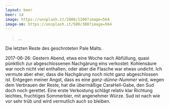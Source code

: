 ```yaml
---
layout: beer
beer: 14
image: https://unsplash.it/2000/1200?image=564
image-sm: https://unsplash.it/500/300?image=564
---
```


> ...

Die letzten Reste des geschroteten Pale Malts.

2017-06-26: Gestern Abend, etwa eine Woche nach Abfüllung, quasi pünktlich zur abgeschlossenen Nachgärung eins verkostet: Kohlensäure war noch nicht viel enthalten, oder aber die Flasche war etwas undicht. Ich vermute aber eher, dass die Nachgärung noch nicht ganz abgeschlossen ist. Entgegen meiner Angst, dass es eine *ganz-dünne-Nummer* wird, wegen dem Verbrauen der Reste, hat die übermäßige CaraHell-Gabe, den Sud doch noch gerettet. Eine erste Verkostung schlägt relativ klar Richtung leichtes, fruchtiges Sommerbier, mit angenehmer Würze. Sud ist nach wie vor sehr trüb und wird vermutlich auch so bleiben.
